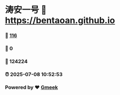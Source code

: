 # 涛安一号 :link: https://bentaoan.github.io 
### :page_facing_up: [116](https://bentaoan.github.io/tag.html) 
### :speech_balloon: 0 
### :hibiscus: 124224 
### :alarm_clock: 2025-07-08 10:52:53 
### Powered by :heart: [Gmeek](https://github.com/Meekdai/Gmeek)
